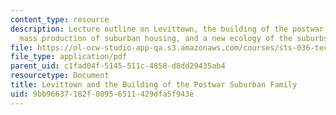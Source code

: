 ```yaml
---
content_type: resource
description: Lecture outline on Levittown, the building of the postwar suburban family,
  mass production of suburban housing, and a new ecology of the suburbs.
file: https://ol-ocw-studio-app-qa.s3.amazonaws.com/courses/sts-036-technology-and-nature-in-american-history-spring-2008/9bb96637182f08956511429dfa5f943e_wk12_outline.pdf
file_type: application/pdf
parent_uid: c1fad04f-5145-511c-4858-d8dd29435ab4
resourcetype: Document
title: Levittown and the Building of the Postwar Suburban Family
uid: 9bb96637-182f-0895-6511-429dfa5f943e
---
```

